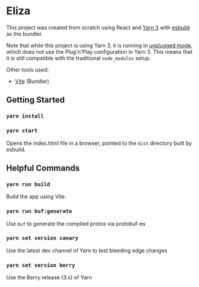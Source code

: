 # Eliza

This project was created from scratch using React and [Yarn 3](https://yarnpkg.com) with [esbuild](https://esbuild.github.io/) as the bundler.

Note that while this project is using Yarn 3, it is running in [unplugged mode](https://yarnpkg.com/getting-started/migration#step-by-step), 
which does not use the Plug'n'Play configuration in Yarn 3.  This means that it is still compatible with the traditional `node_modules` setup.

Other tools used:

* [Vite](https://vitejs.dev/) (Bundler)

## Getting Started

### `yarn install`
### `yarn start`

Opens the index.html file in a browser, pointed to the `dist` directory built by esbuild.

## Helpful Commands

### `yarn run build`

Build the app using Vite.

### `yarn run buf:generate`

Use `buf` to generate the compiled protos via protobuf-es

### `yarn set version canary`

Use the latest dev channel of Yarn to test bleeding edge changes

### `yarn set version berry`

Use the Berry release (3.x) of Yarn

